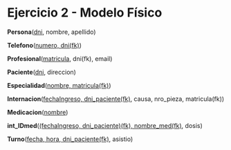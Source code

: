 # Ejercicio 2 - Modelo Físico


**Persona**(<u>dni</u>, nombre, apellido)

**Telefono**(<u>numero, dni(fk)</u>)

**Profesional**(<u>matricula</u>, dni(fk), email)

**Paciente**(<u>dni</u>, direccion)

**Especialidad**(<u>nombre, matricula(fk)</u>)

**Internacion**(<u>fechaIngreso, dni_paciente(fk)</u>, causa, nro_pieza, matricula(fk))

**Medicacion**(<u>nombre</u>)

**int_IDmed**(<u>(fechaIngreso, dni_paciente)(fk), nombre_med(fk)</u>, dosis)

**Turno**(<u>fecha, hora, dni_paciente(fk)</u>, asistio)